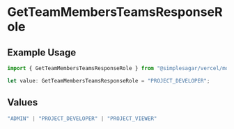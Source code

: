 # GetTeamMembersTeamsResponseRole

## Example Usage

```typescript
import { GetTeamMembersTeamsResponseRole } from "@simplesagar/vercel/models/getteammembersop.js";

let value: GetTeamMembersTeamsResponseRole = "PROJECT_DEVELOPER";
```

## Values

```typescript
"ADMIN" | "PROJECT_DEVELOPER" | "PROJECT_VIEWER"
```